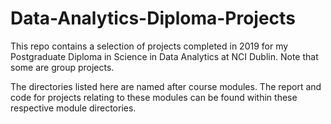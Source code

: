 # Data-Analytics-Diploma-Projects
This repo contains a selection of projects completed in 2019 for my Postgraduate Diploma in Science in Data Analytics at NCI Dublin. Note that some are group projects.

The directories listed here are named after course modules. The report and code for projects relating to these modules can be found within these respective module directories.
